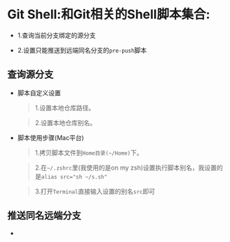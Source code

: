 # Git Shell:和Git相关的Shell脚本集合:

* 1.查询当前分支绑定的源分支

* 2.设置只能推送到远端同名分支的`pre-push`脚本

## 查询源分支

* 脚本自定义设置

  > 1.设置本地仓库路径。

  > 2.设置本地仓库别名。

* 脚本使用步骤(Mac平台)

  > 1.拷贝脚本文件到`Home目录(~/Home)`下。

  > 2.在`~/.zshrc`里(我使用的是on my zsh)设置执行脚本别名，我设置的是```alias src="sh ~/s.sh"```

  > 3.打开`Terminal`直接输入设置的别名`src`即可
  
  
## 推送同名远端分支

* 


